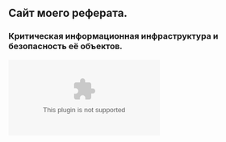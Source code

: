 ## Сайт моего реферата.

### Критическая информационная инфраструктура и безопасность её объектов.

![](Report.docx)
